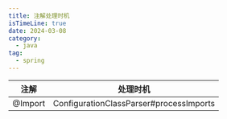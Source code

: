 ```yaml
---
title: 注解处理时机
isTimeLine: true
date: 2024-03-08
category:
  - java
tag:
  - spring
---
```



|注解|处理时机|
|:-:|:-:|
|@Import|ConfigurationClassParser#processImports|